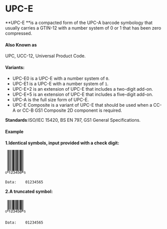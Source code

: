 # UPC-E

**UPC-E **is a compacted form of the UPC-A barcode symbology that usually carries a GTIN-12 with a number system of 0 or 1 that has been zero compressed.

#### **Also Known as**

UPC, UCC-12, Universal Product Code.

#### **Variants:**

* UPC-E0 is a UPC-E with a number system of `0`.
* UPC-E1 is a UPC-E with a number system of `1`.
* UPC-E+2 is an extension of UPC-E that includes a two-digit add-on.
* UPC-E+5 is an extension of UPC-E that includes a five-digit add-on.
* UPC-A is the full size form of UPC-E.
* UPC-E Composite is a variant of UPC-E that should be used when a CC-A or CC-B GS1 Composite 2D component is required.

**Standards**:ISO/IEC 15420, BS EN 797, GS1 General Specifications.

#### Example

**1.Identical symbols, input provided with a check digit:**

![](/assets/upce-1.png)

```
Data:    01234565
```

**2.A truncated symbol:**

#### ![](/assets/upce-2.png)

```
Data:    01234565
```



